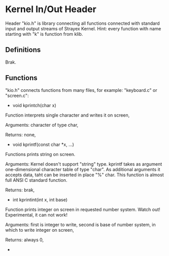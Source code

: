 # Kernel In/Out Header

Header "kio.h" is library connecting all functions connected with standard input and output streams of Strayex Kernel.
Hint: every function with name starting with "k" is function from klib.

## Definitions

Brak.

## Functions

"kio.h" connects functions from many files, for example: "keyboard.c" or "screen.c":

- void kprintch(char x)

Function interprets single character and writes it on screen,

Arguments: character of type char,

Returns: none,

- void kprintf(const char *x, ...)

Functions prints string on screen.

Arguments: Kernel doesn't support "string" type. kprintf takes as argument one-dimensional character table of type "char".
As additional arguments it accepts data, taht can be inserted in place "%" char. This function is almost full ANSI C standard function.

Returns: brak,

- int kprintint(int x, int base)

Function prints integer on screen in requested number system.
Watch out! Experimental, it can not work!

Arguments: first is integer to write, second is base of number system, in which to write integer on screen,

Returns: always 0,

- 
